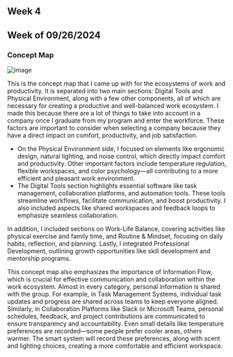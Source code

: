 ## Week 4
## Week of 09/26/2024
### Concept Map
![image](https://github.com/user-attachments/assets/c35acd14-814d-49e5-af77-a097aad0e24e)

This is the concept map that I came up with for the ecosystems of work and productivity. It is separated into two main sections: Digital Tools and Physical Environment, along with a few other components, all of which are necessary for creating a productive and well-balanced work ecosystem. I made this because there are a lot of things to take into account in a company once I graduate from my program and enter the workforce. These factors are important to consider when selecting a company because they have a direct impact on comfort, productivity, and job satisfaction.
- On the Physical Environment side, I focused on elements like ergonomic design, natural lighting, and noise control, which directly impact comfort and productivity. Other important factors include temperature regulation, flexible workspaces, and color psychology—all contributing to a more efficient and pleasant work environment.
- The Digital Tools section highlights essential software like task management, collaboration platforms, and automation tools. These tools streamline workflows, facilitate communication, and boost productivity. I also included aspects like shared workspaces and feedback loops to emphasize seamless collaboration.

In addition, I included sections on Work-Life Balance, covering activities like physical exercise and family time, and Routine & Mindset, focusing on daily habits, reflection, and planning. Lastly, I integrated Professional Development, outlining growth opportunities like skill development and mentorship programs.

This concept map also emphasizes the importance of Information Flow, which is crucial for effective communication and collaboration within the work ecosystem. Almost in every category, personal information is shared with the group. For example, in Task Management Systems, individual task updates and progress are shared across teams to keep everyone aligned. Similarly, in Collaboration Platforms like Slack or Microsoft Teams, personal schedules, feedback, and project contributions are communicated to ensure transparency and accountability. Even small details like temperature preferences are recorded—some people prefer cooler areas, others warmer. The smart system will record these preferences, along with scent and lighting choices, creating a more comfortable and efficient workspace.
